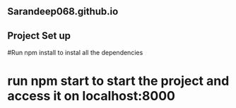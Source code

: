 ## Sarandeep068.github.io

## Project Set up
#Run npm install to instal all the dependencies
# run npm start to start the project and access it on localhost:8000
